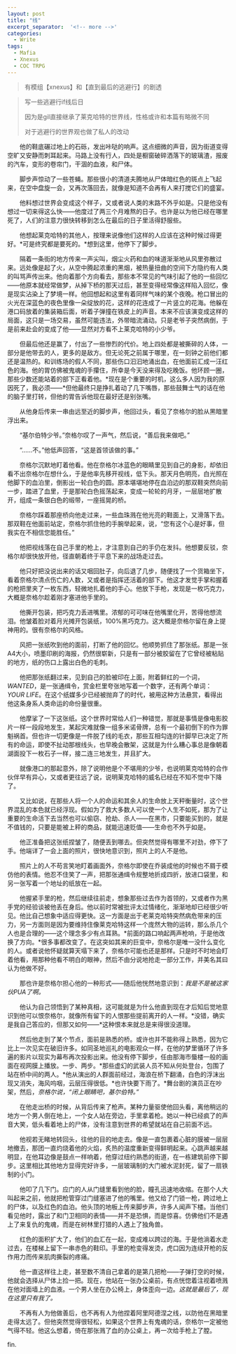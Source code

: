 ```yaml
---
layout: post
title: "线"
excerpt_separator:  '<!-- more -->'
categories:
  - Write
tags:
  - Mafia
  - Xnexus
  - COC TRPG
---
```

> 有模组【xnexus】和【直到最后的逃避行】的剧透
> 
<!--more-->
> 写一些逃避行if线后日
> 
> 因为是gil直接继承了莱克哈特的世界线，性格或许和本篇有略微不同
> 
> 对于逃避行的世界观也做了私人的改动


&#8195;&#8195;他的鞋底碾过地上的石砾，发出咔哒的响声。这点细微的声音，因为街道变得空旷又安静而刺耳起来。马路上没有行人，四处是橱窗破碎洒落下的玻璃渣，报废的汽车，变形的卷帘门，干涸的血液，和尸体。

&#8195;&#8195;脚步声惊动了一些苍蝇。那些很小的清道夫腾地从尸体暗红色的斑点上飞起来，在空中盘旋一会，又再次落回去，就像是知道不会再有人来打搅它们的盛宴。

&#8195;&#8195;他料想过世界会变成这个样子，又或者说人类的末路不外乎如是。只是他没有想过一切来得这么快——他度过了两三个月难熬的日子。也许是以为他已经在哪里死了，人们的注意力很快转移到怎么在最后的日子里活得舒服些。

&#8195;&#8195;他想起莱克哈特的其他人，按理来说像他们这样的人应该在这种时候过得更好。*可是终究都是要死的。*想到这里，他停下了脚步。

&#8195;&#8195;隔着一条街的地方传来一声尖叫，烟尘火药和血的味道渐渐地从风里弥散过来。远处像是起了火，从空中腾起浓重的黑烟，被热量扭曲的空间下方隐约有人类的叫骂声传出来。他向着那个方向看去，那些本不常见的气味引起了他的一些回忆——他原本就经常做梦，从掉下桥的那天过后，甚至变得经常像这样陷入回忆，像是现实沾染上了梦境一样。他回想起和这里有着同样气味的某个夜晚。枪口冒出的火光在深蓝色的夜色里像一朵绽放的花，这样的花连成了一片竖立的花海。他躲在港口码放着的集装箱后面，听着子弹撞在铁皮上的声音。本来不应该演变成这样的局面，这只是一场交易，虽然可能违法，外带暗流涌动。只是老爷子突然病倒，于是前来赴会的变成了他——显然对方看不上莱克哈特的小少爷。

&#8195;&#8195;但最后他还是赢了，付出了一些惨烈的代价。地上四处都是被撕碎的人体，一部分是他带去的人，更多的是敌方。但无论死之前属于哪里，在一刻钟之前他们都还是温热的。和训练场的假人不同，那些伤口汩汩地涌出血，在他面前汇成一汪红色的海。他的胃仿佛被鬼魂的手攥住，所幸是今天没来得及吃晚饭。他环顾一圈，那些少数还能站着的部下正看着他。*现在是个重要的时机，这么多人因为我的原因死了，我必须——*但他最终只是挣扎着动了几下嘴唇，那些鼓舞士气的话在他的脑子里打转，但他的胃告诉他现在最好还是别张嘴。

&#8195;&#8195;从他身后传来一串由远至近的脚步声，他回过头，看见了奈格尔的脸从黑暗里浮出来。

&#8195;&#8195;“基尔伯特少爷。”奈格尔叹了一声气，然后说，“善后我来做吧。”

&#8195;&#8195;“……不。”他低声回答，“这是首领该做的事。”

&#8195;&#8195;奈格尔沉默地盯着他看。他在奈格尔冰蓝色的眼睛里见到自己的身影，却依旧看不出奈格尔在想什么，于是他率先移开视线，低下头。那天月色明亮，白光照在他脚下的血泊里，倒影出一轮白色的圆。原本堪堪地停在血泊边的那双鞋突然向前一步，踏进了血里，于是那轮白色摇荡起来，变成一轮轮的月牙，一层层地扩散开，组成一条银白色的缎带，一座摇晃的桥。

&#8195;&#8195;奈格尔踩着那座桥向他走过来，一些血珠溅在他光亮的鞋面上，又滑落下去。那双鞋在他面前站定，奈格尔抓住他的手腕举起来，说，“您有这个心是好事，但我实在不相信您能胜任。”

&#8195;&#8195;他把视线落在自己手里的枪上，才注意到自己的手仍在发抖。他想要反驳，奈格尔却很快放开他，径直朝着终于平息下来的战场走过去。

&#8195;&#8195;他只好把没说出来的话又咽回肚子，向后退了几步，随便找了一个货箱坐下，看着奈格尔清点伤亡的人数，又或者是指挥还活着的部下。他这才发觉手掌和握着的枪把里夹了一枚东西，轻微地扎着他的手心。他放下手枪，发现是一枚巧克力，大概是奈格尔趁着刚才塞进他手里的。

&#8195;&#8195;他撕开包装，把巧克力丢进嘴里。浓郁的可可味在他嘴里化开，苦得他想流泪。他皱着脸对着月光摊开包装纸，100%黑巧克力。这大概是奈格尔留在身上提神用的。很有奈格尔的风格。


&#8195;&#8195;风把一张纸吹到他的面前，打断了他的回忆。他顺势抓住了那张纸。那是一张A4大小，喷墨印刷的海报，仍然很崭新，只是有一部分被胶留在了它曾经被粘贴的地方，纸的伤口上露出白色的毛刺。

&#8195;&#8195;他把那张纸翻过来，见到自己的脸被印在上面，附着鲜红的一个词，*WANTED*，是一张通缉令，赏金栏里夸张地写着一个数字，还有两个单词：*YOUR LIFE*。在这个纸媒多少已经被抛弃了的时代，被用这种方法悬赏，看得出他这条身系人类命运的命份量很重。

&#8195;&#8195;他摩挲了一下这张纸。这个世界时常给人们一种错觉，那就是事情是像电影胶片一样一段段地发生，某起灾难就像一组多米诺骨牌，总有一个最初倒下的作为罪魁祸首。但也许一切更像是一件脱了线的毛衣，那些互相勾连的针脚早已决定了所有的命运，即使不扯动那根线头，也早晚会散架，这就是为什么糟心事总是像朝着湖面投下一枚石子一样，接二连三地发生，并且扩大。

&#8195;&#8195;就像港口的那起意外，除了说明他是个不堪用的少爷，也说明莱克哈特的合作伙伴早有异心，又或者更往远了说，说明莱克哈特的威名已经在不知不觉中下降了。

&#8195;&#8195;又比如说，在那些人将一个人的命运和其余人的生命放上天秤衡量时，这个世界混乱的本色就已经浮现。假如为了救大多数人可以使一个人生不如死，那为了让重要的生命活下去当然也可以偷窃、抢劫、杀人——在黑市，只要能买到的，就是不值钱的，只要是能被上秤的商品，就能迅速贬值——生命也不外乎如是。

&#8195;&#8195;他正准备把这张纸捏皱了，随便丢到哪去。但突然觉得有哪里不对劲，停下了手。他端详了一会上面的照片，很快地意识到，照片上的人不是他。

&#8195;&#8195;照片上的人不苟言笑地盯着画面外，奈格尔即使在乔装成他的时候也不屑于模仿他的表情。他忍不住笑了一声，把那张通缉令规整地折成四折，放进口袋里，和另一张写着一个地址的纸放在一起。

&#8195;&#8195;他握紧手里的枪，然后继续往前走，想象那些过去作为首领的，又或者作为黑手党的经验谈被他丢在身后。他以前时常被批评太过情绪化，渐渐地却已经很少听见。他比自己想象中适应得更快。这一方面是出于老莱克哈特突然病危带来的压力，另一方面则是因为要维持住像莱克哈特这样一个庞然大物的运转，那么杀几个人也是合理的——这个理念多少有点耳熟。*前面的路口响起两声枪响，于是他改换了方向。*很多事都改变了。在这突如其来的巨变中，奈格尔是唯一没什么变化的人。或者说他怀疑就算天塌下来了，奈格尔可能也还是那样。只是时不时地会盯着他看，用那种他看不明白的眼神，然后不由分说地抢走一部分工作，并美名其曰认为他做不好。

&#8195;&#8195;那也许是奈格尔担心他的一种形式——随后他恍然地意识到：*我是不是被这家伙PUA了啊。*

&#8195;&#8195;他认为自己领悟到了某种真相，这可能就是为什么他直到现在才后知后觉地意识到他可以恨奈格尔，就像所有留下的人恨那些提前离开的人一样。*没错，确实是我自己答应的，但那又如何——*这种恨本来就总是来得很没道理。

&#8195;&#8195;然后他走到了某个节点，面前是熟悉的桥。或许也并不能称得上熟悉，因为它比上一次见实在破旧许多。如同圣地巡礼的电影观众一样，在他的梦里循环了许多遍的影片以现实为幕布再次投影出来。他没有停下脚步，任由那海市蜃楼一般的画面在视网膜上播放。一步、两步。*那些虚幻的武装人员不知从何处登台，包围了站在桥中间的两人。*他从演出的人群面前经过，海浪在桥下翻涌，白色的浮沫出现又消失，海风呜咽，云层压得很低。*也许快要下雨了。*舞台剧的演员正在吵架，然后，*奈格尔说，“闭上眼睛吧，基尔伯特。”*

&#8195;&#8195;在他走出桥的时候，从背后传来了枪声。某种力量驱使他回头看，离他稍远的地方一个男人倒在地上，一个女人站在旁边，手里拿着枪。她以一种已经疯了的声音大笑，低头看着地上的尸体，没有注意到世界的希望就站在自己前面不远。

&#8195;&#8195;他视若无睹地转回头，往他的目的地走去。像是一直包裹着心脏的膜被一层层地撤去，那团一直灼烧着他的火焰，炙热的温度重新变得鲜明起来。心跳声越来越明显，在他耳边像是鼓点一样响着，他穿过纽约熟悉的街道，在一栋建筑前停下脚步。这里相比其他地方显得完好许多，一层玻璃制的大门被水泥封死，留了一扇铁制的小门。

&#8195;&#8195;他叩了几下门。应门的人从门缝里看到他的脸，瞳孔迅速地收缩。在那个人大叫起来之前，他就把枪管穿过门缝塞进了他的嘴里。他又给了门锁一枪，跨过地上的尸体，以及红色的血泊。他头顶的地板上传来脚步声，许多人闻声下楼。当他们看见他时，露出了和门卫相同的表情——并不是恐惧，而是惊喜。仿佛他们不是遇上了来复仇的鬼魂，而是在树林里打猎的人遇上了独角兽。

&#8195;&#8195;红色的面积扩大了，他们的血汇在一起，变成难以跨过的海。于是他淌着水走过去，在楼梯上留下一串赤色的鞋印。手里的枪变得发烫，虎口因为连续开枪的反作用力而传来肌肉撕裂的疼痛。

&#8195;&#8195;他一直这样往上走，甚至数不清自己拿着的是第几把枪——子弹打空的时候，他就会选择从尸体上捡一把。现在，他站在一张办公桌前，有点恍惚着注视着喷溅在他对面墙上的血液。一个男人坐在办公椅上，身体歪向一边。*这就是最后了，现在这里只有我了。*

&#8195;&#8195;不再有人为他做善后，也不再有人为他捏着阿里阿德涅之线，以防他在黑暗里走得太远了。但他突然觉得很轻松，如果这个世界上有鬼魂的话，奈格尔一定被他气得不轻。他这么想着，倚在那张溅了血的办公桌上，再一次给手枪上了膛。


fin.
